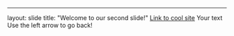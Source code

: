 
---
layout: slide
title: "Welcome to our second slide!"
[Link to cool site](http://www.pitt.edu/~cal184/IndWbpg_RL.html)
Your text
Use the left arrow to go back!
